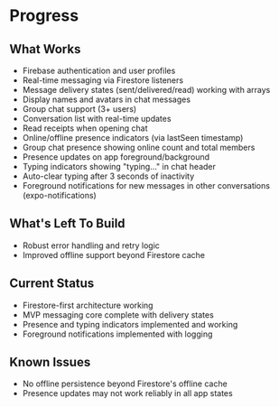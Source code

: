 # Progress

## What Works
- Firebase authentication and user profiles
- Real-time messaging via Firestore listeners
- Message delivery states (sent/delivered/read) working with arrays
- Display names and avatars in chat messages
- Group chat support (3+ users)
- Conversation list with real-time updates
- Read receipts when opening chat
- Online/offline presence indicators (via lastSeen timestamp)
- Group chat presence showing online count and total members
- Presence updates on app foreground/background
- Typing indicators showing "typing..." in chat header
- Auto-clear typing after 3 seconds of inactivity
- Foreground notifications for new messages in other conversations (expo-notifications)

## What's Left To Build
- Robust error handling and retry logic
- Improved offline support beyond Firestore cache

## Current Status
- Firestore-first architecture working
- MVP messaging core complete with delivery states
- Presence and typing indicators implemented and working
- Foreground notifications implemented with logging

## Known Issues
- No offline persistence beyond Firestore's offline cache
- Presence updates may not work reliably in all app states

